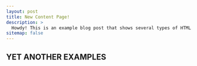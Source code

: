 ```yaml
---
layout: post
title: New Content Page!
description: >
  Howdy! This is an example blog post that shows several types of HTML content supported in this theme.
sitemap: false
---
```


## YET ANOTHER EXAMPLES